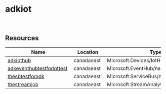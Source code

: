 # adkiot 
 
## Resources


| Name | Location | Type |
| --- | --- | --- |
| [adkiothub](adkiothub--1086912512.md)  | canadaeast  | Microsoft.Devices/IotHubs  |
| [adkeventhubtestforiottest](adkeventhubtestforiottest--1531148228.md)  | canadaeast  | Microsoft.EventHub/namespaces  |
| [thesbtestforadk](thesbtestforadk--2098706850.md)  | canadaeast  | Microsoft.ServiceBus/namespaces  |
| [thestreamjob](thestreamjob-1519759241.md)  | canadaeast  | Microsoft.StreamAnalytics/streamingjobs  |



